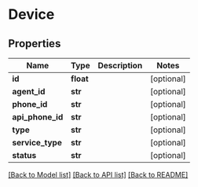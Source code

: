 # Device

## Properties
Name | Type | Description | Notes
------------ | ------------- | ------------- | -------------
**id** | **float** |  | [optional] 
**agent_id** | **str** |  | [optional] 
**phone_id** | **str** |  | [optional] 
**api_phone_id** | **str** |  | [optional] 
**type** | **str** |  | [optional] 
**service_type** | **str** |  | [optional] 
**status** | **str** |  | [optional] 

[[Back to Model list]](../README.md#documentation-for-models) [[Back to API list]](../README.md#documentation-for-api-endpoints) [[Back to README]](../README.md)


